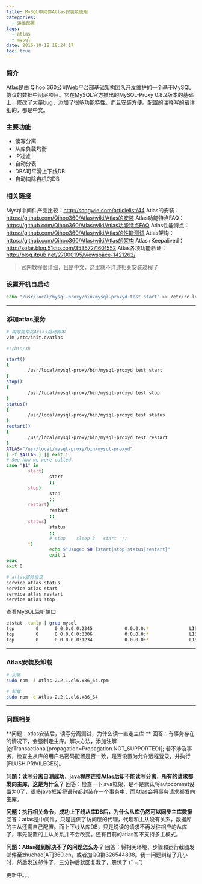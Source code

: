 ```yaml
---
title: MySQL中间件Atlas安装及使用
categories:
  - 运维部署
tags:
  - atlas
  - mysql
date: 2016-10-18 18:24:17
toc: true
---
```


### 简介
Atlas是由 Qihoo 360公司Web平台部基础架构团队开发维护的一个基于MySQL协议的数据中间层项目。它在MySQL官方推出的MySQL-Proxy 0.8.2版本的基础上，修改了大量bug，添加了很多功能特性。而且安装方便。配置的注释写的蛮详细的，都是中文。

### 主要功能
- 读写分离
- 从库负载均衡
- IP过滤
- 自动分表
- DBA可平滑上下线DB
- 自动摘除宕机的DB

### 相关链接
Mysql中间件产品比较：http://songwie.com/articlelist/44
Atlas的安装：https://github.com/Qihoo360/Atlas/wiki/Atlas的安装
Atlas功能特点FAQ：https://github.com/Qihoo360/Atlas/wiki/Atlas功能特点FAQ
Atlas性能特点：https://github.com/Qihoo360/Atlas/wiki/Atlas的性能测试
Atlas架构：https://github.com/Qihoo360/Atlas/wiki/Atlas的架构
Atlas+Keepalived：http://sofar.blog.51cto.com/353572/1601552
Atlas各项功能验证：http://blog.itpub.net/27000195/viewspace-1421262/

<!-- more -->

> 官网教程很详细，且是中文，这里就不详述相关安装过程了

### 设置开机自启动
```bash
echo "/usr/local/mysql-proxy/bin/mysql-proxyd test start" >> /etc/rc.local
```

---

### 添加atlas服务
```bash
# 编写简单的Atlas启动脚本
vim /etc/init.d/atlas

#!/bin/sh  

start()  
{  
        /usr/local/mysql-proxy/bin/mysql-proxyd test start
}  
stop()  
{  
        /usr/local/mysql-proxy/bin/mysql-proxyd test stop
}
status()  
{       
        /usr/local/mysql-proxy/bin/mysql-proxyd test status  
}
restart()  
{  
        /usr/local/mysql-proxy/bin/mysql-proxyd test restart
} 
ATLAS="/usr/local/mysql-proxy/bin/mysql-proxyd"  
[ -f $ATLAS ] || exit 1  
# See how we were called.  
case "$1" in  
        start)  
                start  
                ;;  
        stop)  
                stop  
                ;;  
        restart)  
                restart
                ;;  
        status)  
                status 
                ;;  
                # stop    sleep 3   start  ;;  
        *)  
                echo $"Usage: $0 {start|stop|status|restart}"  
                exit 1  
esac  
exit 0 

# atlas服务验证
service atlas status
service atlas start
service atlas restart
service atlas stop
```

查看MySQL监听端口
```bash
etstat -tanlp | grep mysql
tcp        0      0 0.0.0.0:2345            0.0.0.0:*               LISTEN      21449/mysql-proxy   
tcp        0      0 0.0.0.0:3306            0.0.0.0:*               LISTEN      24096/mysqld        
tcp        0      0 0.0.0.0:1234            0.0.0.0:*               LISTEN      21449/mysql-proxy
```

---

### Atlas安装及卸载
```bash
# 安装
sudo rpm -i Atlas-2.2.1.el6.x86_64.rpm

# 卸载
sudo rpm -e Atlas-2.2.1.el6.x86_64
```

---

### 问题相关

**问题：atlas安装后，读写分离测试，为什么读一直走主库 **
回答：有事务存在的情况下，会强制走主库。解决方法，添加注解[@Transactional(propagation=Propagation.NOT_SUPPORTED)];
若不涉及事务，检查主从库的用户名密码配置是否一致，是否设置为允许远程登录，并执行[FLUSH PRIVILEGES]。

**问题：读写分离自测成功，java程序连接Atlas后却不能读写分离，所有的请求都发向主库，这是为什么？**
回答：检查一下java框架，是不是默认将autocommit设置为0了，很多java框架将语句都封装在一个事务中，而Atlas会将事务请求都发向主库。

**问题：执行相关命令，成功上下线从库DB后，为什么从库仍然可以同步主库数据**
回答：atlas是中间件，只是提供了访问层的代理，代理和主从没有关系，数据库的主从还需自己配置。而上下线从库DB，只是说读的请求不再发往相应的从库了，事先配置的主从关系并不会改变。还有目前的atlas暂不支持多主模式。

**问题：Atlas碰到解决不了的问题怎么办？**
回答：将相关环境、步骤和运行截图发邮件至zhuchao[AT]360.cn，或者加QQ群326544838。我一问题纠结了几小时，然后发送邮件了，三分钟后就回复我了，震惊了 (¯﹃¯)

更新中。。。

